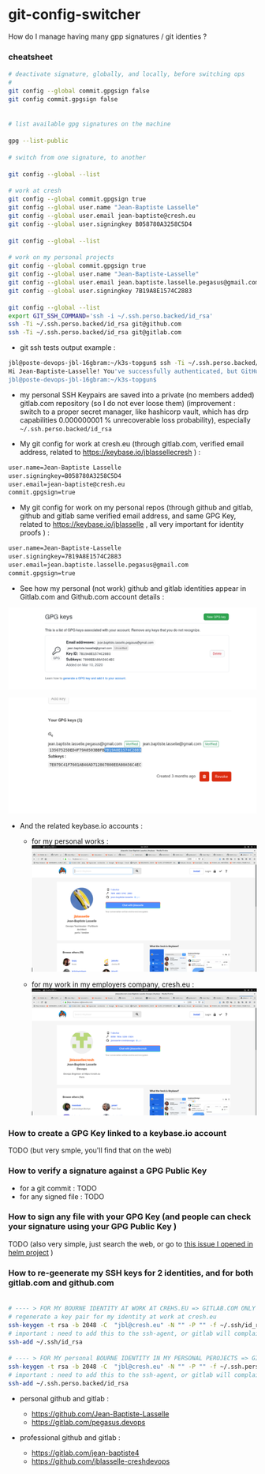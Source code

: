 # git-config-switcher

How do  I manage having many gpp signatures / git identies ? 


### cheatsheet

```bash 
# deactivate signature, globally, and locally, before switching ops
# 
git config --global commit.gpgsign false
git config commit.gpgsign false


# list available gpg signatures on the machine

gpg --list-public

# switch from one signature, to another

git config --global --list

# work at cresh 
git config --global commit.gpgsign true
git config --global user.name "Jean-Baptiste Lasselle"
git config --global user.email jean-baptiste@cresh.eu
git config --global user.signingkey B058780A3258C5D4

git config --global --list

# work on my personal projects
git config --global commit.gpgsign true
git config --global user.name "Jean-Baptiste-Lasselle"
git config --global user.email jean.baptiste.lasselle.pegasus@gmail.com
git config --global user.signingkey 7B19A8E1574C2883

git config --global --list
export GIT_SSH_COMMAND='ssh -i ~/.ssh.perso.backed/id_rsa'
ssh -Ti ~/.ssh.perso.backed/id_rsa git@github.com
ssh -Ti ~/.ssh.perso.backed/id_rsa git@gitlab.com
```

* git ssh tests output example : 

```bash 
jbl@poste-devops-jbl-16gbram:~/k3s-topgun$ ssh -Ti ~/.ssh.perso.backed/id_rsa git@github.com
Hi Jean-Baptiste-Lasselle! You've successfully authenticated, but GitHub does not provide shell access.
jbl@poste-devops-jbl-16gbram:~/k3s-topgun$ 
```

* my personal SSH Keypairs are saved into a private (no members added) gitlab.com repository (so I do not ever loose them) (improvement : switch to a proper secret manager, like hashicorp vault, which has drp capabilities 0.000000001 % unrecoverable loss probability), especially `~/.ssh.perso.backed/id_rsa`



* My git config for work at cresh.eu (through gitlab.com, verified email address, related to https://keybase.io/jblassellecresh ) : 

```bash
user.name=Jean-Baptiste Lasselle
user.signingkey=B058780A3258C5D4
user.email=jean-baptiste@cresh.eu
commit.gpgsign=true
```

* My git config for work on my personal repos (through github and gitlab, github and gitlab same verified email address, and same GPG Key, related to https://keybase.io/jblasselle , all very important for identity proofs ) : 

```bash
user.name=Jean-Baptiste-Lasselle
user.signingkey=7B19A8E1574C2883
user.email=jean.baptiste.lasselle.pegasus@gmail.com
commit.gpgsign=true
```


* See how my personal (not work) github and gitlab identities appear in Gitlab.com and Github.com account details : 

![github bourne identity](https://github.com/Jean-Baptiste-Lasselle/git-config-switcher/raw/master/docs/images/GITHUB_GPG_KEY_VERIFIED_EMAILS_Firefox_Screenshot_2020-07-04T17-10-26.250Z.png)

![gitlab bourne identity](https://github.com/Jean-Baptiste-Lasselle/git-config-switcher/raw/master/docs/images/GITLAB_GPG_KEY_VERIFIED_EMAILS_2020-07-04T17-17-13.320Z.png)

* And the related keybase.io accounts : 

  * for my personal works : 
![keybase.io personal bourne identity](https://github.com/Jean-Baptiste-Lasselle/git-config-switcher/raw/master/docs/images/KEYBASE_IO_PERSONAL_BOURNE_ID_2020-07-04%2019-25-25.png)

  * for my work in my employers company, cresh.eu :
![keybase.io cresh bourne identity](https://github.com/Jean-Baptiste-Lasselle/git-config-switcher/raw/master/docs/images/KEYBASE_IO_CRESH_BOURNE_ID_2020-07-04%2019-24-51.png)


### How to create a GPG Key linked to a keybase.io account

TODO (but very smple, you'll find that on the web)

### How to verify a signature against a GPG Public Key

* for a git commit : TODO
* for any signed file : TODO

### How to sign any file with your GPG Key (and people can check your signature using your GPG Public Key )

TODO (also very simple, just search the web, or go to [this issue I opened in helm project](https://github.com/helm/helm/issues/7838) )




### How to re-geenerate my SSH keys for 2 identities, and for both gitlab.com and github.com

```bash

# ---- > FOR MY BOURNE IDENTITY AT WORK AT CREHS.EU => GITLAB.COM ONLY
# regenerate a key pair for my identity at work at cresh.eu
ssh-keygen -t rsa -b 2048 -C  "jbl@cresh.eu" -N "" -P "" -f ~/.ssh/id_rsa
# important : need to add this to the ssh-agent, or gitlab will complain
ssh-add ~/.ssh/id_rsa

# ---- > FOR MY personal BOURNE IDENTITY IN MY PERSONAL PEROJECTS => GITLAB.COM AND GITHUB.COM
ssh-keygen -t rsa -b 2048 -C  "jbl@cresh.eu" -N "" -P "" -f ~/.ssh.perso.backed/id_rsa
# important : need to add this to the ssh-agent, or gitlab will complain
ssh-add ~/.ssh.perso.backed/id_rsa

```

* personal github and gitlab :
  * https://github.com/Jean-Baptiste-Lasselle
  * https://gitlab.com/pegasus.devops

* professional github and gitlab :
  * https://gitlab.com/jean-baptiste4
  * https://github.com/jblasselle-creshdevops
  
